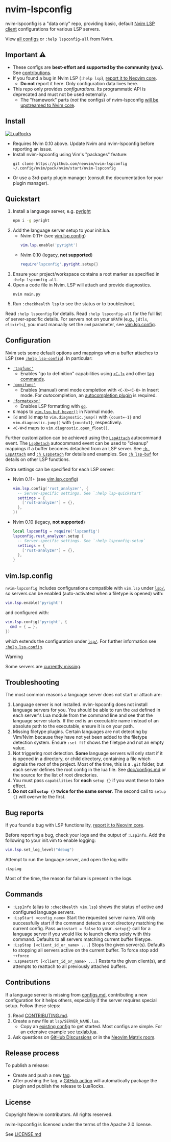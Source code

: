 # nvim-lspconfig

nvim-lspconfig is a "data only" repo, providing basic, default [Nvim LSP client](https://neovim.io/doc/user/lsp.html)
configurations for various LSP servers.

View [all configs](doc/configs.md) or `:help lspconfig-all` from Nvim.

## Important ⚠️

* These configs are **best-effort and supported by the community (you).** See [contributions](#contributions).
* If you found a bug in Nvim LSP (`:help lsp`), [report it to Neovim core](https://github.com/neovim/neovim/issues/new?assignees=&labels=bug%2Clsp&template=lsp_bug_report.yml).
    * **Do not** report it here. Only configuration data lives here.
* This repo only provides *configurations*. Its programmatic API is deprecated and must not be used externally.
    * The "framework" parts (*not* the configs) of nvim-lspconfig [will be upstreamed to Nvim core](https://github.com/neovim/neovim/issues/28479).

## Install

[![LuaRocks](https://img.shields.io/luarocks/v/neovim/nvim-lspconfig?logo=lua&color=purple)](https://luarocks.org/modules/neovim/nvim-lspconfig)

* Requires Nvim 0.10 above. Update Nvim and nvim-lspconfig before reporting an issue.
* Install nvim-lspconfig using Vim's "packages" feature:
  ```
  git clone https://github.com/neovim/nvim-lspconfig ~/.config/nvim/pack/nvim/start/nvim-lspconfig
  ```
* Or use a 3rd-party plugin manager (consult the documentation for your plugin manager).

## Quickstart

1. Install a language server, e.g. [pyright](doc/configs.md#pyright)
   ```bash
   npm i -g pyright
   ```
2. Add the language server setup to your init.lua.
    - Nvim 0.11+ (see [vim.lsp.config](#vimlspconfig))
      ```lua
      vim.lsp.enable('pyright')
      ```
    - Nvim 0.10 (legacy, **not supported**)
      ```lua
      require'lspconfig'.pyright.setup{}
      ```
3. Ensure your project/workspace contains a root marker as specified in `:help lspconfig-all`.
4. Open a code file in Nvim. LSP will attach and provide diagnostics.
   ```
   nvim main.py
   ```
5. Run `:checkhealth lsp` to see the status or to troubleshoot.

Read `:help lspconfig` for details. Read `:help lspconfig-all` for the full list of server-specific details.
For servers not on your `$PATH` (e.g., `jdtls`, `elixirls`), you must manually set the `cmd` parameter, see [vim.lsp.config](#vimlspconfig).

## Configuration

Nvim sets some default options and mappings when a buffer attaches to LSP (see [`:help lsp-config`][lsp-config]). In particular:

* [`'tagfunc'`][tagfunc]
    - Enables "go to definition" capabilities using [`<C-]>`][tagjump] and other [tag commands][tag-commands].
* [`'omnifunc'`][omnifunc]
    - Enables (manual) omni mode completion with `<C-X><C-O>` in Insert mode. For *auto*completion, an [autocompletion plugin](https://github.com/neovim/nvim-lspconfig/wiki/Autocompletion) is required.
* [`'formatexpr'`][formatexpr]
    - Enables LSP formatting with [`gq`][gq].
* `K` maps to [`vim.lsp.buf.hover()`][vim.lsp.buf.hover] in Normal mode.
* `[d` and `]d` map to `vim.diagnostic.jump()` with `{count=-1}` and
  `vim.diagnostic.jump()` with `{count=1}`, respectively.
* `<C-W>d` maps to `vim.diagnostic.open_float()`.

[lsp-config]: https://neovim.io/doc/user/lsp.html#lsp-config
[tagfunc]: https://neovim.io/doc/user/tagsrch.html#tag-function
[omnifunc]: https://neovim.io/doc/user/options.html#'omnifunc'
[formatexpr]: https://neovim.io/doc/user/options.html#'formatexpr'
[gq]: https://neovim.io/doc/user/change.html#gq
[vim.lsp.buf.hover]: https://neovim.io/doc/user/lsp.html#vim.lsp.buf.hover()
[tagjump]: https://neovim.io/doc/user/tagsrch.html#CTRL-%5D
[tag-commands]: https://neovim.io/doc/user/tagsrch.html#tag-commands

Further customization can be achieved using the [`LspAttach`][LspAttach] autocommand event.
The [`LspDetach`][LspAttach] autocommand event can be used to "cleanup" mappings if a buffer becomes detached from an LSP server.
See [`:h LspAttach`][LspAttach] and [`:h LspDetach`][LspDetach] for details and examples.
See [`:h lsp-buf`][lsp-buf] for details on other LSP functions.

[LspAttach]: https://neovim.io/doc/user/lsp.html#LspAttach
[LspDetach]: https://neovim.io/doc/user/lsp.html#LspDetach
[lsp-buf]: https://neovim.io/doc/user/lsp.html#lsp-buf

Extra settings can be specified for each LSP server:

- Nvim 0.11+ (see [vim.lsp.config](#vimlspconfig))
  ```lua
  vim.lsp.config('rust_analyzer', {
    -- Server-specific settings. See `:help lsp-quickstart`
    settings = {
      ['rust-analyzer'] = {},
    },
  })
  ```
- Nvim 0.10 (legacy, **not supported**)
  ```lua
  local lspconfig = require('lspconfig')
  lspconfig.rust_analyzer.setup {
    -- Server-specific settings. See `:help lspconfig-setup`
    settings = {
      ['rust-analyzer'] = {},
    },
  }
  ```

## vim.lsp.config

`nvim-lspconfig` includes configurations compatible with `vim.lsp` under [`lsp/`](./lsp/), so servers can be enabled (auto-activated when a filetype is opened) with:

```lua
vim.lsp.enable('pyright')
```

and configured with:

```lua
vim.lsp.config('pyright', {
  cmd = { … },
})
```

which extends the configuration under [`lsp/`](./lsp/). For further information see [`:help lsp-config`][lsp-config].

> [!WARNING]  
> Some servers are [currently missing](https://github.com/neovim/nvim-lspconfig/issues/3705).

## Troubleshooting

The most common reasons a language server does not start or attach are:

1. Language server is not installed. nvim-lspconfig does not install language servers for you. You should be able to run the `cmd` defined in each server's Lua module from the command line and see that the language server starts. If the `cmd` is an executable name instead of an absolute path to the executable, ensure it is on your path.
2. Missing filetype plugins. Certain languages are not detecting by Vim/Nvim because they have not yet been added to the filetype detection system. Ensure `:set ft?` shows the filetype and not an empty value.
3. Not triggering root detection. **Some** language servers will only start if it is opened in a directory, or child directory, containing a file which signals the *root* of the project. Most of the time, this is a `.git` folder, but each server defines the root config in the lua file. See [doc/configs.md](doc/configs.md) or the source for the list of root directories.
4. You must pass `capabilities` for **each** `setup {}` if you want these to take effect.
5. **Do not call `setup {}` twice for the same server**. The second call to `setup {}` will overwrite the first.

## Bug reports

If you found a bug with LSP functionality, [report it to Neovim core](https://github.com/neovim/neovim/issues/new?assignees=&labels=bug%2Clsp&template=lsp_bug_report.yml).

Before reporting a bug, check your logs and the output of `:LspInfo`. Add the following to your init.vim to enable logging:

```lua
vim.lsp.set_log_level("debug")
```

Attempt to run the language server, and open the log with:

```
:LspLog
```
Most of the time, the reason for failure is present in the logs.

## Commands

* `:LspInfo` (alias to `:checkhealth vim.lsp`) shows the status of active and configured language servers.
* `:LspStart <config_name>` Start the requested server name. Will only successfully start if the command detects a root directory matching the current config. Pass `autostart = false` to your `.setup{}` call for a language server if you would like to launch clients solely with this command. Defaults to all servers matching current buffer filetype.
* `:LspStop [<client_id_or_name> ...]` Stops the given server(s). Defaults to
stopping all servers active on the current buffer. To force stop add `++force`
* `:LspRestart [<client_id_or_name> ...]` Restarts the given client(s), and attempts to reattach to all
previously attached buffers. 

## Contributions

If a language server is missing from [configs.md](doc/configs.md), contributing
a new configuration for it helps others, especially if the server requires special setup. Follow these steps:

1. Read [CONTRIBUTING.md](CONTRIBUTING.md).
2. Create a new file at `lsp/SERVER_NAME.lua`.
    - Copy an [existing config](https://github.com/neovim/nvim-lspconfig/tree/master/lsp)
      to get started. Most configs are simple. For an extensive example see
      [texlab.lua](https://github.com/neovim/nvim-lspconfig/blob/master/lsp/texlab.lua).
3. Ask questions on [GitHub Discussions](https://github.com/neovim/neovim/discussions) or in the [Neovim Matrix room](https://app.element.io/#/room/#neovim:matrix.org).

## Release process

To publish a release:

- Create and push a new [tag](https://github.com/neovim/nvim-lspconfig/tags).
- After pushing the tag, a [GitHub action](./.github/workflows/release.yml)
  will automatically package the plugin and publish the release to LuaRocks.

## License

Copyright Neovim contributors. All rights reserved.

nvim-lspconfig is licensed under the terms of the Apache 2.0 license.

See [LICENSE.md](./LICENSE.md)
